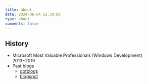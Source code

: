 ```yaml
---
title: about
date: 2024-06-04 22:30:03
type: about
comments: false
---
```


## History
- Microsoft Most Valuable Professionals (Windows Development) 2013~2019
- Past blogs
  - [dotblogs](https://dotblogs.com.tw/pou)
  - [blogspot](https://poumason.blogspot.com/)